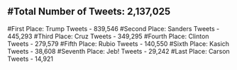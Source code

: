 #Total Number of Tweets: 2,137,025 
---
#First Place: Trump Tweets - 839,546
#Second Place: Sanders Tweets - 445,293
#Third Place: Cruz Tweets - 349,295
#Fourth Place: Clinton Tweets - 279,579
#Fifth Place: Rubio Tweets - 140,550
#Sixth Place: Kasich Tweets - 38,608
#Seventh Place: Jeb! Tweets - 29,242
#Last Place: Carson Tweets - 14,921
